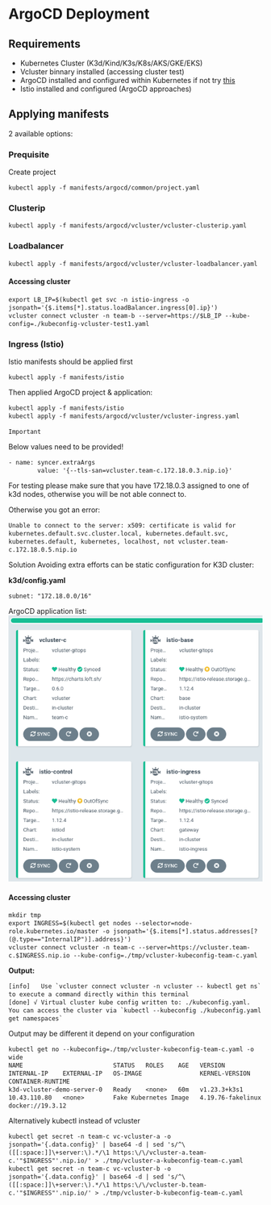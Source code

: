 # ArgoCD Deployment

## Requirements

* Kubernetes Cluster (K3d/Kind/K3s/K8s/AKS/GKE/EKS)
* Vcluster binnary installed (accessing cluster test)
* ArgoCD installed and configured within Kubernetes if not try [this](./ARGOCD-INSTALL.md)
* Istio installed and configured (ArgoCD approaches)

## Applying manifests
2 available options:

### Prequisite
Create project
```
kubectl apply -f manifests/argocd/common/project.yaml
```

### Clusterip
```
kubectl apply -f manifests/argocd/vcluster/vcluster-clusterip.yaml
```

### Loadbalancer
```
kubectl apply -f manifests/argocd/vcluster/vcluster-loadbalancer.yaml
```

#### Accessing cluster
```
export LB_IP=$(kubectl get svc -n istio-ingress -o jsonpath='{$.items[*].status.loadBalancer.ingress[0].ip}')
vcluster connect vcluster -n team-b --server=https://$LB_IP --kube-config=./kubeconfig-vcluster-test1.yaml
```


### Ingress (Istio)
Istio manifests should be applied first

```
kubectl apply -f manifests/istio
```
Then applied ArgoCD project & application:

```
kubectl apply -f manifests/istio
kubectl apply -f manifests/argocd/vcluster/vcluster-ingress.yaml
```

`Important`

Below values need to be provided!
```
- name: syncer.extraArgs
        value: '{--tls-san=vcluster.team-c.172.18.0.3.nip.io}'
```
For testing please make sure that you have 172.18.0.3 assigned to one of k3d nodes, otherwise you will be not able connect to.


Otherwise you got an error:

```
Unable to connect to the server: x509: certificate is valid for kubernetes.default.svc.cluster.local, kubernetes.default.svc, kubernetes.default, kubernetes, localhost, not vcluster.team-c.172.18.0.5.nip.io
```

Solution 
Avoiding extra efforts can be static configuration for K3D cluster:

**k3d/config.yaml**
```
subnet: "172.18.0.0/16"
```

ArgoCD application list:
![TEAM-C](./images/ArgoCD-team-c.png)

#### Accessing cluster 

```
mkdir tmp
export INGRESS=$(kubectl get nodes --selector=node-role.kubernetes.io/master -o jsonpath='{$.items[*].status.addresses[?(@.type=="InternalIP")].address}')
vcluster connect vcluster -n team-c --server=https://vcluster.team-c.$INGRESS.nip.io --kube-config=./tmp/vcluster-kubeconfig-team-c.yaml
```

**Output:**
```
[info]   Use `vcluster connect vcluster -n vcluster -- kubectl get ns` to execute a command directly within this terminal
[done] √ Virtual cluster kube config written to: ./kubeconfig.yaml. You can access the cluster via `kubectl --kubeconfig ./kubeconfig.yaml get namespaces`
```

Output may be different it depend on your configuration

```
kubectl get no --kubeconfig=./tmp/vcluster-kubeconfig-team-c.yaml -o wide
NAME                         STATUS   ROLES    AGE   VERSION        INTERNAL-IP    EXTERNAL-IP   OS-IMAGE                KERNEL-VERSION      CONTAINER-RUNTIME
k3d-vcluster-demo-server-0   Ready    <none>   60m   v1.23.3+k3s1   10.43.110.80   <none>        Fake Kubernetes Image   4.19.76-fakelinux   docker://19.3.12
```

Alternatively kubectl instead of vcluster
```
kubectl get secret -n team-c vc-vcluster-a -o jsonpath='{.data.config}' | base64 -d | sed 's/^\([[:space:]]\+server:\).*/\1 https:\/\/vcluster-a.team-c.'"$INGRESS"'.nip.io/' > ./tmp/vcluster-a-kubeconfig-team-c.yaml
kubectl get secret -n team-c vc-vcluster-b -o jsonpath='{.data.config}' | base64 -d | sed 's/^\([[:space:]]\+server:\).*/\1 https:\/\/vcluster-b.team-c.'"$INGRESS"'.nip.io/' > ./tmp/vcluster-b-kubeconfig-team-c.yaml
```